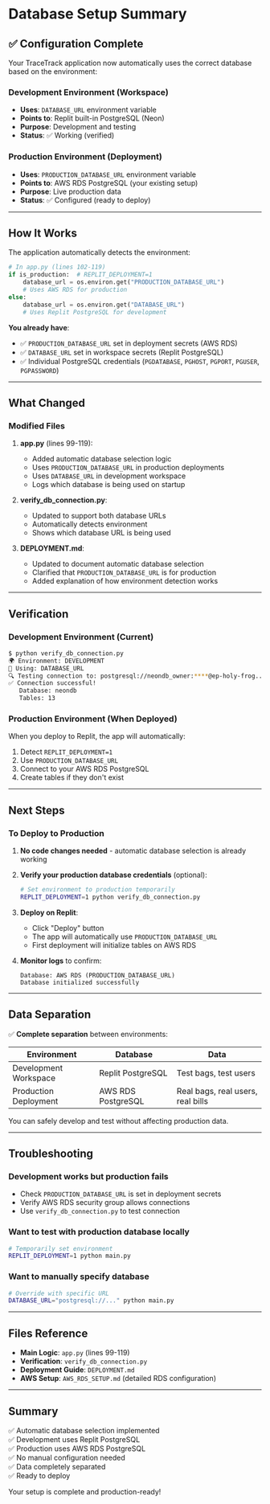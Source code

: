# Database Setup Summary

## ✅ Configuration Complete

Your TraceTrack application now automatically uses the correct database based on the environment:

### Development Environment (Workspace)
- **Uses**: `DATABASE_URL` environment variable
- **Points to**: Replit built-in PostgreSQL (Neon)
- **Purpose**: Development and testing
- **Status**: ✅ Working (verified)

### Production Environment (Deployment)
- **Uses**: `PRODUCTION_DATABASE_URL` environment variable
- **Points to**: AWS RDS PostgreSQL (your existing setup)
- **Purpose**: Live production data
- **Status**: ✅ Configured (ready to deploy)

---

## How It Works

The application automatically detects the environment:

```python
# In app.py (lines 102-119)
if is_production:  # REPLIT_DEPLOYMENT=1
    database_url = os.environ.get("PRODUCTION_DATABASE_URL")
    # Uses AWS RDS for production
else:
    database_url = os.environ.get("DATABASE_URL")
    # Uses Replit PostgreSQL for development
```

**You already have**:
- ✅ `PRODUCTION_DATABASE_URL` set in deployment secrets (AWS RDS)
- ✅ `DATABASE_URL` set in workspace secrets (Replit PostgreSQL)
- ✅ Individual PostgreSQL credentials (`PGDATABASE`, `PGHOST`, `PGPORT`, `PGUSER`, `PGPASSWORD`)

---

## What Changed

### Modified Files

1. **app.py** (lines 99-119):
   - Added automatic database selection logic
   - Uses `PRODUCTION_DATABASE_URL` in production deployments
   - Uses `DATABASE_URL` in development workspace
   - Logs which database is being used on startup

2. **verify_db_connection.py**:
   - Updated to support both database URLs
   - Automatically detects environment
   - Shows which database URL is being used

3. **DEPLOYMENT.md**:
   - Updated to document automatic database selection
   - Clarified that `PRODUCTION_DATABASE_URL` is for production
   - Added explanation of how environment detection works

---

## Verification

### Development Environment (Current)
```bash
$ python verify_db_connection.py
🌍 Environment: DEVELOPMENT
📍 Using: DATABASE_URL
🔍 Testing connection to: postgresql://neondb_owner:****@ep-holy-frog...
✅ Connection successful!
   Database: neondb
   Tables: 13
```

### Production Environment (When Deployed)
When you deploy to Replit, the app will automatically:
1. Detect `REPLIT_DEPLOYMENT=1`
2. Use `PRODUCTION_DATABASE_URL`
3. Connect to your AWS RDS PostgreSQL
4. Create tables if they don't exist

---

## Next Steps

### To Deploy to Production

1. **No code changes needed** - automatic database selection is already working

2. **Verify your production database credentials** (optional):
   ```bash
   # Set environment to production temporarily
   REPLIT_DEPLOYMENT=1 python verify_db_connection.py
   ```

3. **Deploy on Replit**:
   - Click "Deploy" button
   - The app will automatically use `PRODUCTION_DATABASE_URL`
   - First deployment will initialize tables on AWS RDS

4. **Monitor logs** to confirm:
   ```
   Database: AWS RDS (PRODUCTION_DATABASE_URL)
   Database initialized successfully
   ```

---

## Data Separation

✅ **Complete separation** between environments:

| Environment | Database | Data |
|------------|----------|------|
| Development Workspace | Replit PostgreSQL | Test bags, test users |
| Production Deployment | AWS RDS PostgreSQL | Real bags, real users, real bills |

You can safely develop and test without affecting production data.

---

## Troubleshooting

### Development works but production fails
- Check `PRODUCTION_DATABASE_URL` is set in deployment secrets
- Verify AWS RDS security group allows connections
- Use `verify_db_connection.py` to test connection

### Want to test with production database locally
```bash
# Temporarily set environment
REPLIT_DEPLOYMENT=1 python main.py
```

### Want to manually specify database
```bash
# Override with specific URL
DATABASE_URL="postgresql://..." python main.py
```

---

## Files Reference

- **Main Logic**: `app.py` (lines 99-119)
- **Verification**: `verify_db_connection.py`
- **Deployment Guide**: `DEPLOYMENT.md`
- **AWS Setup**: `AWS_RDS_SETUP.md` (detailed RDS configuration)

---

## Summary

✅ Automatic database selection implemented  
✅ Development uses Replit PostgreSQL  
✅ Production uses AWS RDS PostgreSQL  
✅ No manual configuration needed  
✅ Data completely separated  
✅ Ready to deploy  

Your setup is complete and production-ready!
